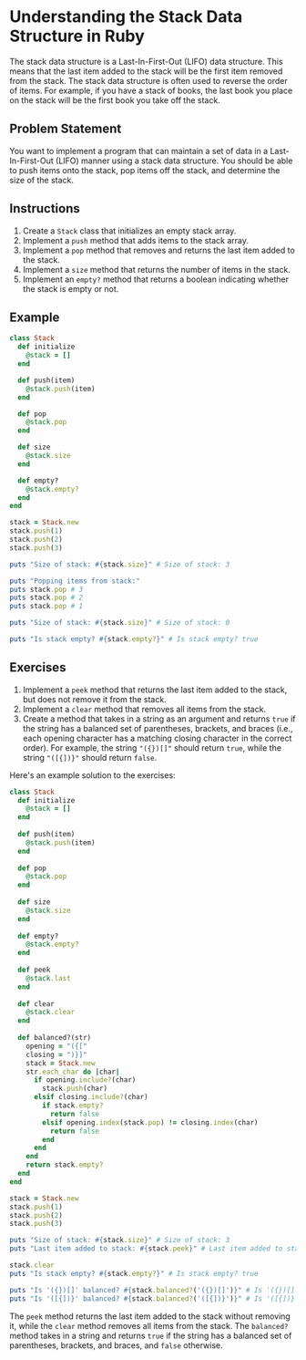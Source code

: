 # Understanding the Stack Data Structure in Ruby

The stack data structure is a Last-In-First-Out (LIFO) data structure. This means that the last item added to the stack will be the first item removed from the stack. The stack data structure is often used to reverse the order of items. For example, if you have a stack of books, the last book you place on the stack will be the first book you take off the stack.

## Problem Statement

You want to implement a program that can maintain a set of data in a Last-In-First-Out (LIFO) manner using a stack data structure. You should be able to push items onto the stack, pop items off the stack, and determine the size of the stack.

## Instructions

1. Create a `Stack` class that initializes an empty stack array.
2. Implement a `push` method that adds items to the stack array.
3. Implement a `pop` method that removes and returns the last item added to the stack.
4. Implement a `size` method that returns the number of items in the stack.
5. Implement an `empty?` method that returns a boolean indicating whether the stack is empty or not.

## Example

```ruby
class Stack
  def initialize
    @stack = []
  end

  def push(item)
    @stack.push(item)
  end

  def pop
    @stack.pop
  end

  def size
    @stack.size
  end

  def empty?
    @stack.empty?
  end
end

stack = Stack.new
stack.push(1)
stack.push(2)
stack.push(3)

puts "Size of stack: #{stack.size}" # Size of stack: 3

puts "Popping items from stack:"
puts stack.pop # 3
puts stack.pop # 2
puts stack.pop # 1

puts "Size of stack: #{stack.size}" # Size of stack: 0

puts "Is stack empty? #{stack.empty?}" # Is stack empty? true
```

## Exercises

1. Implement a `peek` method that returns the last item added to the stack, but does not remove it from the stack.
2. Implement a `clear` method that removes all items from the stack.
3. Create a method that takes in a string as an argument and returns `true` if the string has a balanced set of parentheses, brackets, and braces (i.e., each opening character has a matching closing character in the correct order). For example, the string `"({})[]"` should return `true`, while the string `"([{])}"` should return `false`.

Here's an example solution to the exercises:

```ruby
class Stack
  def initialize
    @stack = []
  end
  
  def push(item)
    @stack.push(item)
  end
  
  def pop
    @stack.pop
  end
  
  def size
    @stack.size
  end
  
  def empty?
    @stack.empty?
  end
  
  def peek
    @stack.last
  end
  
  def clear
    @stack.clear
  end
  
  def balanced?(str)
    opening = "({["
    closing = ")}]"
    stack = Stack.new
    str.each_char do |char|
      if opening.include?(char)
        stack.push(char)
      elsif closing.include?(char)
        if stack.empty?
          return false
        elsif opening.index(stack.pop) != closing.index(char)
          return false
        end
      end
    end
    return stack.empty?
  end
end

stack = Stack.new
stack.push(1)
stack.push(2)
stack.push(3)

puts "Size of stack: #{stack.size}" # Size of stack: 3
puts "Last item added to stack: #{stack.peek}" # Last item added to stack: 3

stack.clear
puts "Is stack empty? #{stack.empty?}" # Is stack empty? true

puts "Is '({})[]' balanced? #{stack.balanced?('({})[]')}" # Is '({})[]' balanced? true
puts "Is '([{])}' balanced? #{stack.balanced?('([{])}')}" # Is '([{])}' balanced? false
```

The `peek` method returns the last item added to the stack without removing it, while the `clear` method removes all items from the stack. The `balanced?` method takes in a string and returns `true` if the string has a balanced set of parentheses, brackets, and braces, and `false` otherwise.
